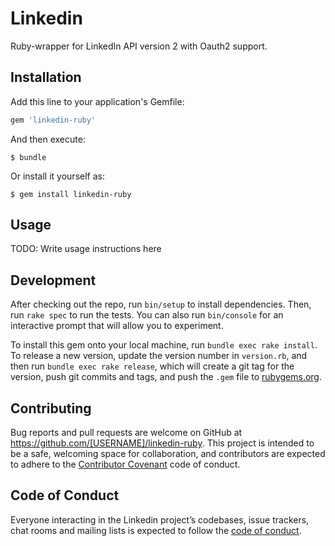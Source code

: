 # Linkedin

Ruby-wrapper for LinkedIn API version 2 with Oauth2 support.

## Installation

Add this line to your application's Gemfile:

```ruby
gem 'linkedin-ruby'
```

And then execute:

    $ bundle

Or install it yourself as:

    $ gem install linkedin-ruby

## Usage

TODO: Write usage instructions here

## Development

After checking out the repo, run `bin/setup` to install dependencies. Then, run `rake spec` to run the tests. You can also run `bin/console` for an interactive prompt that will allow you to experiment.

To install this gem onto your local machine, run `bundle exec rake install`. To release a new version, update the version number in `version.rb`, and then run `bundle exec rake release`, which will create a git tag for the version, push git commits and tags, and push the `.gem` file to [rubygems.org](https://rubygems.org).

## Contributing

Bug reports and pull requests are welcome on GitHub at https://github.com/[USERNAME]/linkedin-ruby. This project is intended to be a safe, welcoming space for collaboration, and contributors are expected to adhere to the [Contributor Covenant](http://contributor-covenant.org) code of conduct.

## Code of Conduct

Everyone interacting in the Linkedin project’s codebases, issue trackers, chat rooms and mailing lists is expected to follow the [code of conduct](https://github.com/[USERNAME]/linkedin/blob/master/CODE_OF_CONDUCT.md).
